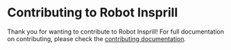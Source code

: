 # Contributing to Robot Insprill

Thank you for wanting to contribute to Robot Insprill!
For full documentation on contributing, please check the [contributing documentation][docs-contributing-url].

[docs-contributing-url]: https://robot-insprill.rtfd.io/contributing/
